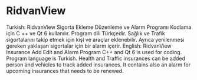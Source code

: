 # RidvanView
Turkish:
RidvanView Sigorta Ekleme Düzenleme ve Alarm Programı
Kodlama için C ++ ve Qt 6 kullanılır.
Program dili Türkçedir.
Sağlık ve Trafik sigortalarını takip etmek için kişi ve araçlar eklenebilir.
Ayrıca yenilenmesi gereken yaklaşan sigortalar için bir alarm içerir.
English:
RidvanView Insurance Add Edit and Alarm Program
C++ and Qt 6 is used for coding.
Program language is Turkish.
Health and Traffic insurances can be added person and vehicles to track added insurances. 
It contains also an alarm for upcoming insurances that needs to be renewed.
